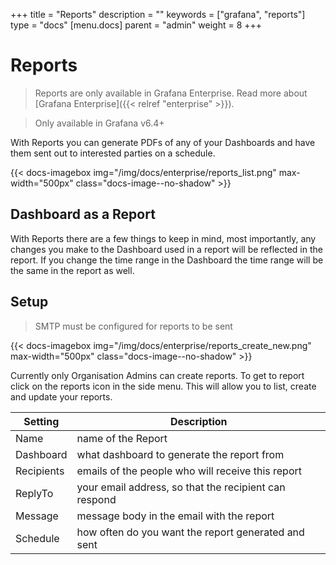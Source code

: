 +++
title = "Reports"
description = ""
keywords = ["grafana", "reports"]
type = "docs"
[menu.docs]
parent = "admin"
weight = 8
+++

# Reports

> Reports are only available in Grafana Enterprise. Read more about [Grafana Enterprise]({{< relref "enterprise" >}}).

> Only available in Grafana v6.4+

With Reports you can generate PDFs of any of your Dashboards and have them sent out to interested parties on a schedule.

{{< docs-imagebox img="/img/docs/enterprise/reports_list.png" max-width="500px" class="docs-image--no-shadow" >}}

## Dashboard as a Report

With Reports there are a few things to keep in mind, most importantly, any changes you make to the Dashboard used in a report will be reflected in the report. If you change the time range in the Dashboard the time range will be the same in the report as well. 

## Setup

> SMTP must be configured for reports to be sent

{{< docs-imagebox img="/img/docs/enterprise/reports_create_new.png" max-width="500px" class="docs-image--no-shadow" >}}

Currently only Organisation Admins can create reports. To get to report click on the reports icon in the side menu. This will allow you to list, create and update your reports. 

| Setting       | Description                                                       |
| --------------|------------------------------------------------------------------ |
| Name          | name of the Report                                                |
| Dashboard     | what dashboard to generate the report from                        |
| Recipients    | emails of the people who will receive this report                 | 
| ReplyTo       | your email address, so that the recipient can respond             |
| Message       | message body in the email with the report                         |
| Schedule      | how often do you want the report generated and sent               |
